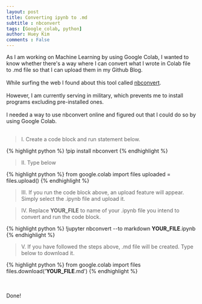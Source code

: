 ```yaml
---
layout: post
title: Converting ipynb to .md
subtitle : nbconvert
tags: [Google_colab, python]
author: Huey Kim
comments : False
---
```



As I am working on Machine Learning by using Google Colab, 
I wanted to know whether there's a way where I can convert what I wrote in Colab file to .md file
so that I can upload them in my Github Blog.
<br><br>
While surfing the web I found about this tool called [nbconvert](https://github.com/jupyter/nbconvert).
<br><br>
However, I am currently serving in military, which prevents me to install programs excluding pre-installed ones.
<br><br>
I needed a way to use nbconvert online and figured out that I could do so by using Google Colab.
<br><br>

> I. Create a code block and run statement below.

{% highlight python %}
!pip install nbconvert
{% endhighlight %}

> II. Type below

{% highlight python %}
from google.colab import files
uploaded = files.upload()
{% endhighlight %}

> III. If you run the code block above, an upload feature will appear. Simply select the .ipynb file and upload it.

> IV. Replace **YOUR_FILE** to name of your .ipynb file you intend to convert and run the code block.

{% highlight python %}
!jupyter nbconvert --to markdown **YOUR_FILE**.ipynb
{% endhighlight %}

> V. If you have followed the steps above, .md file will be created. Type below to download it.

{% highlight python %}
from google.colab import files
files.download('**YOUR_FILE**.md')
{% endhighlight %}

<br><br>
Done!
